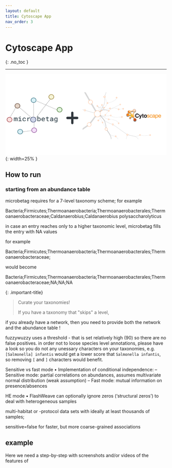 ```yaml
---
layout: default
title: Cytoscape App
nav_order: 3
---
```


# Cytoscape App
{: .no_toc }

---



![microbetag CyApp](../assets/images/cyApp.png){: width=25% }



## How to run

### starting from an abundance table 

microbetag requires for a 7-level taxonomy scheme; 
for example 

Bacteria;Firmicutes;Thermoanaerobacteria;Thermoanaerobacterales;Thermoanaerobacteraceae;Caldanaerobius;Caldanaerobius polysaccharolyticus

in case an entry reaches only to a higher taxonomic level, microbetag fills the entry with NA values

for example

Bacteria;Firmicutes;Thermoanaerobacteria;Thermoanaerobacterales;Thermoanaerobacteraceae;

would become

Bacteria;Firmicutes;Thermoanaerobacteria;Thermoanaerobacterales;Thermoanaerobacteraceae;NA;NA;NA


{: .important-title}
> Curate your taxonomies! 
> 
> If you have a taxonomy that "skips" a level,  




if you already have a network, then you need to provide both the network and the abundance table ! 


fuzzywuzzy uses a threshold - that is set relatively high (90) so there are no false positives. 
in order not to loose species level annotations, please have a look so you do not any unessary characters on your taxonomies, e.g. `[Salmonella] infantis` 
would get a lower score that `Salmonella infantis`, so removing `[` and `]` characters would benefit. 






Sensitive vs fast mode
• Implementation of
conditional independence:
– Sensitive mode: partial
correlations on abundances,
assumes multivariate normal
distribution (weak assumption)
– Fast mode: mutual information
on presence/absences


HE mode
• FlashWeave can optionally ignore
zeros (‘structural zeros’) to deal
with heterogeneous samples 


multi-habitat or -protocol data sets with ideally at least thousands of samples;

sensitive=false for faster, but more coarse-grained associations

## example
Here we need a step-by-step with screenshots and/or videos of the features of 

